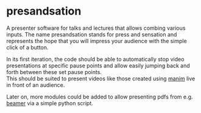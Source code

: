 # presandsation

A presenter software for talks and lectures that allows combing various inputs. 
The name presandsation stands for press and sensation and represents the hope that you will impress your audience with the simple click of a button. 

In its first iteration, the code should be able to automatically stop video presentations at specific pause points and allow easily jumping back and forth between these set pause points.  
This should be suited to present videos like those created using [manim](https://github.com/3b1b/manim) live in front of an audience. 

Later on, more modules could be added to allow presenting pdfs from e.g. [beamer](https://ctan.org/pkg/beamer) via a simple python script. 